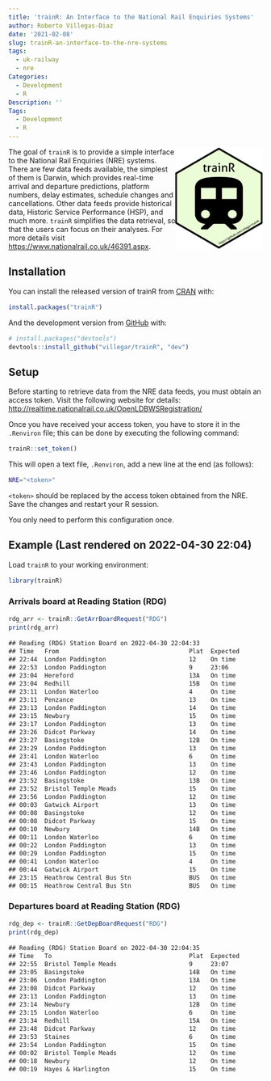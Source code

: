 ```yaml
---
title: 'trainR: An Interface to the National Rail Enquiries Systems'
author: Roberto Villegas-Diaz
date: '2021-02-08'
slug: trainR-an-interface-to-the-nre-systems
tags:
  - uk-railway
  - nre
Categories:
  - Development
  - R
Description: ''
Tags:
  - Development
  - R
---
```


<img src="https://raw.githubusercontent.com/villegar/trainR/main/inst/images/logo.png" alt="logo" align="right" height=200px/>

The goal of `trainR` is to provide a simple interface to the 
National Rail Enquiries (NRE) systems. There are few data feeds 
available, the simplest of them is Darwin, which provides real-time 
arrival and departure predictions, platform numbers, delay estimates, 
schedule changes and cancellations. Other data feeds provide historical 
data, Historic Service Performance (HSP), and much more. `trainR` 
simplifies the data retrieval, so that the users can focus on their 
analyses. For more details visit 
https://www.nationalrail.co.uk/46391.aspx.

## Installation

You can install the released version of trainR from [CRAN](https://CRAN.R-project.org) with:

``` r
install.packages("trainR")
```

And the development version from [GitHub](https://github.com/) with:

``` r
# install.packages("devtools")
devtools::install_github("villegar/trainR", "dev")
```

## Setup
Before starting to retrieve data from the NRE data feeds, you must obtain an access token. 
Visit the following website for details: http://realtime.nationalrail.co.uk/OpenLDBWSRegistration/

Once you have received your access token, you have to store it in the `.Renviron` file; this can be 
done by executing the following command:


```r
trainR::set_token()
```

This will open a text file, `.Renviron`, add a new line at the end (as follows):

```bash
NRE="<token>"
```

`<token>` should be replaced by the access token obtained from the NRE. Save the changes and restart 
your R session.

You only need to perform this configuration once.

## Example (Last rendered on 2022-04-30 22:04)

Load `trainR` to your working environment:

```r
library(trainR)
```

### Arrivals board at Reading Station (RDG)


```r
rdg_arr <- trainR::GetArrBoardRequest("RDG")
print(rdg_arr)
```

```
## Reading (RDG) Station Board on 2022-04-30 22:04:33
## Time   From                                    Plat  Expected
## 22:44  London Paddington                       12    On time
## 22:53  London Paddington                       9     23:06
## 23:04  Hereford                                13A   On time
## 23:04  Redhill                                 15B   On time
## 23:11  London Waterloo                         4     On time
## 23:11  Penzance                                13    On time
## 23:13  London Paddington                       14    On time
## 23:15  Newbury                                 15    On time
## 23:17  London Paddington                       13    On time
## 23:26  Didcot Parkway                          14    On time
## 23:27  Basingstoke                             12B   On time
## 23:29  London Paddington                       13    On time
## 23:41  London Waterloo                         6     On time
## 23:43  London Paddington                       13    On time
## 23:46  London Paddington                       12    On time
## 23:52  Basingstoke                             13B   On time
## 23:52  Bristol Temple Meads                    15    On time
## 23:56  London Paddington                       12    On time
## 00:03  Gatwick Airport                         13    On time
## 00:08  Basingstoke                             12    On time
## 00:08  Didcot Parkway                          15    On time
## 00:10  Newbury                                 14B   On time
## 00:11  London Waterloo                         6     On time
## 00:22  London Paddington                       13    On time
## 00:29  London Paddington                       15    On time
## 00:41  London Waterloo                         4     On time
## 00:44  Gatwick Airport                         15    On time
## 23:15  Heathrow Central Bus Stn                BUS   On time
## 00:15  Heathrow Central Bus Stn                BUS   On time
```

### Departures board at Reading Station (RDG)


```r
rdg_dep <- trainR::GetDepBoardRequest("RDG")
print(rdg_dep)
```

```
## Reading (RDG) Station Board on 2022-04-30 22:04:35
## Time   To                                      Plat  Expected
## 22:55  Bristol Temple Meads                    9     23:07
## 23:05  Basingstoke                             14B   On time
## 23:06  London Paddington                       13A   On time
## 23:08  Didcot Parkway                          12    On time
## 23:13  London Paddington                       13    On time
## 23:14  Newbury                                 12B   On time
## 23:15  London Waterloo                         6     On time
## 23:34  Redhill                                 15A   On time
## 23:48  Didcot Parkway                          12    On time
## 23:53  Staines                                 6     On time
## 23:54  London Paddington                       15    On time
## 00:02  Bristol Temple Meads                    12    On time
## 00:18  Newbury                                 12    On time
## 00:19  Hayes & Harlington                      15    On time
```
